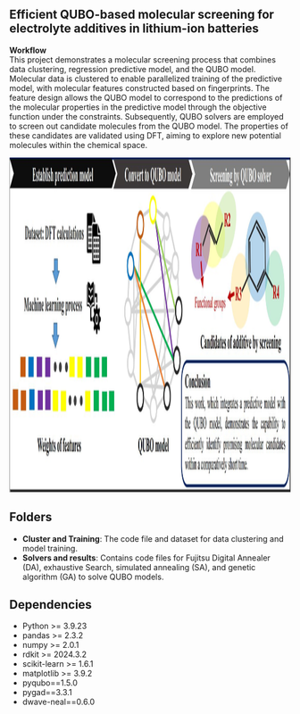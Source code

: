 <h2 id="Title">Efficient QUBO-based molecular screening for electrolyte additives in lithium-ion batteries</h2>

**Workflow**\
This project demonstrates a molecular screening process that combines data clustering, regression predictive model, and the QUBO model. Molecular data is clustered to enable parallelized training of the predictive model, with molecular features constructed based on fingerprints. The feature design allows the QUBO model to correspond to the predictions of the molecular properties in the predictive model through the objective function under the constraints. Subsequently, QUBO solvers are employed to screen out candidate molecules from the QUBO model. The properties of these candidates are validated using DFT, aiming to explore new potential molecules within the chemical space.
<br>

<img src="Graphical workflow.JPG" width="1000" height="600" />

<h2 id="Folders">Folders</h2> 

- **Cluster and Training**: The code file and dataset for data clustering and model training.
- **Solvers and results**: Contains code files for Fujitsu Digital Annealer (DA), exhaustive Search, simulated annealing (SA), and genetic algorithm (GA) to solve QUBO models.

<h2 id="Dependencies">Dependencies</h2>  

- Python >= 3.9.23
- pandas >= 2.3.2
- numpy >= 2.0.1
- rdkit >= 2024.3.2
- scikit-learn >= 1.6.1
- matplotlib >= 3.9.2
- pyqubo==1.5.0
- pygad==3.3.1
- dwave-neal==0.6.0

